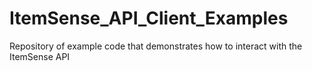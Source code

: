 # ItemSense_API_Client_Examples
Repository of example code that demonstrates how to interact with the ItemSense API
